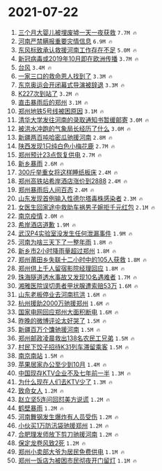 # 2021-07-22

1. [三个月大婴儿被埋废墟一天一夜获救](https://s.weibo.com/weibo?q=%23%E4%B8%89%E4%B8%AA%E6%9C%88%E5%A4%A7%E5%A9%B4%E5%84%BF%E8%A2%AB%E5%9F%8B%E5%BA%9F%E5%A2%9F%E4%B8%80%E5%A4%A9%E4%B8%80%E5%A4%9C%E8%8E%B7%E6%95%91%23&Refer=top) `7.7M 🔥`
1. [河南严禁瞒报重要灾情信息](https://s.weibo.com/weibo?q=%23%E6%B2%B3%E5%8D%97%E4%B8%A5%E7%A6%81%E7%9E%92%E6%8A%A5%E9%87%8D%E8%A6%81%E7%81%BE%E6%83%85%E4%BF%A1%E6%81%AF%23&Refer=top) `6.9M 🔥`
1. [东风标致承认救援河南工作存在不足](https://s.weibo.com/weibo?q=%23%E4%B8%9C%E9%A3%8E%E6%A0%87%E8%87%B4%E6%89%BF%E8%AE%A4%E6%95%91%E6%8F%B4%E6%B2%B3%E5%8D%97%E5%B7%A5%E4%BD%9C%E5%AD%98%E5%9C%A8%E4%B8%8D%E8%B6%B3%23&Refer=top) `5.0M 🔥`
1. [新冠病毒或2019年10月即在欧洲传播](https://s.weibo.com/weibo?q=%23%E6%96%B0%E5%86%A0%E7%97%85%E6%AF%92%E6%88%962019%E5%B9%B410%E6%9C%88%E5%8D%B3%E5%9C%A8%E6%AC%A7%E6%B4%B2%E4%BC%A0%E6%92%AD%23&Refer=top) `3.7M 🔥`
1. [台风](https://s.weibo.com/weibo?q=%E5%8F%B0%E9%A3%8E&Refer=top) `3.4M 🔥`
1. [一家三口的救命恩人找到了](https://s.weibo.com/weibo?q=%23%E4%B8%80%E5%AE%B6%E4%B8%89%E5%8F%A3%E7%9A%84%E6%95%91%E5%91%BD%E6%81%A9%E4%BA%BA%E6%89%BE%E5%88%B0%E4%BA%86%23&Refer=top) `3.3M 🔥`
1. [东京奥运会开闭幕式导演被辞退](https://s.weibo.com/weibo?q=%23%E4%B8%9C%E4%BA%AC%E5%A5%A5%E8%BF%90%E4%BC%9A%E5%BC%80%E9%97%AD%E5%B9%95%E5%BC%8F%E5%AF%BC%E6%BC%94%E8%A2%AB%E8%BE%9E%E9%80%80%23&Refer=top) `3.3M 🔥`
1. [K227次到站了](https://s.weibo.com/weibo?q=%23K227%E6%AC%A1%E5%88%B0%E7%AB%99%E4%BA%86%23&Refer=top) `3.2M 🔥`
1. [直击暴雨后的郑州](https://s.weibo.com/weibo?q=%23%E7%9B%B4%E5%87%BB%E6%9A%B4%E9%9B%A8%E5%90%8E%E7%9A%84%E9%83%91%E5%B7%9E%23&Refer=top) `3.1M 🔥`
1. [郑州地铁5号线被困原因](https://s.weibo.com/weibo?q=%23%E9%83%91%E5%B7%9E%E5%9C%B0%E9%93%815%E5%8F%B7%E7%BA%BF%E8%A2%AB%E5%9B%B0%E5%8E%9F%E5%9B%A0%23&Refer=top) `3.1M 🔥`
1. [清华大学发往河南的录取通知书暂缓邮寄](https://s.weibo.com/weibo?q=%23%E6%B8%85%E5%8D%8E%E5%A4%A7%E5%AD%A6%E5%8F%91%E5%BE%80%E6%B2%B3%E5%8D%97%E7%9A%84%E5%BD%95%E5%8F%96%E9%80%9A%E7%9F%A5%E4%B9%A6%E6%9A%82%E7%BC%93%E9%82%AE%E5%AF%84%23&Refer=top) `3.0M 🔥`
1. [被洪水冲跑的气象局长经历了什么](https://s.weibo.com/weibo?q=%23%E8%A2%AB%E6%B4%AA%E6%B0%B4%E5%86%B2%E8%B7%91%E7%9A%84%E6%B0%94%E8%B1%A1%E5%B1%80%E9%95%BF%E7%BB%8F%E5%8E%86%E4%BA%86%E4%BB%80%E4%B9%88%23&Refer=top) `3.0M 🔥`
1. [新疆两百吨哈密瓜驰援河南](https://s.weibo.com/weibo?q=%23%E6%96%B0%E7%96%86%E4%B8%A4%E7%99%BE%E5%90%A8%E5%93%88%E5%AF%86%E7%93%9C%E9%A9%B0%E6%8F%B4%E6%B2%B3%E5%8D%97%23&Refer=top) `2.8M 🔥`
1. [陕西发现1只纯白色小梅花鹿](https://s.weibo.com/weibo?q=%23%E9%99%95%E8%A5%BF%E5%8F%91%E7%8E%B01%E5%8F%AA%E7%BA%AF%E7%99%BD%E8%89%B2%E5%B0%8F%E6%A2%85%E8%8A%B1%E9%B9%BF%23&Refer=top) `2.7M 🔥`
1. [郑州预计23点恢复供电](https://s.weibo.com/weibo?q=%23%E9%83%91%E5%B7%9E%E9%A2%84%E8%AE%A123%E7%82%B9%E6%81%A2%E5%A4%8D%E4%BE%9B%E7%94%B5%23&Refer=top) `2.7M 🔥`
1. [新乡暴雨](https://s.weibo.com/weibo?q=%23%E6%96%B0%E4%B9%A1%E6%9A%B4%E9%9B%A8%23&Refer=top) `2.6M 🔥`
1. [300斤举重女将这样睡纸板床](https://s.weibo.com/weibo?q=%23300%E6%96%A4%E4%B8%BE%E9%87%8D%E5%A5%B3%E5%B0%86%E8%BF%99%E6%A0%B7%E7%9D%A1%E7%BA%B8%E6%9D%BF%E5%BA%8A%23&Refer=top) `2.4M 🔥`
1. [郑州高铁站希岸酒店涨价到2888](https://s.weibo.com/weibo?q=%23%E9%83%91%E5%B7%9E%E9%AB%98%E9%93%81%E7%AB%99%E5%B8%8C%E5%B2%B8%E9%85%92%E5%BA%97%E6%B6%A8%E4%BB%B7%E5%88%B02888%23&Refer=top) `2.4M 🔥`
1. [郑州暴雨后人间百态](https://s.weibo.com/weibo?q=%23%E9%83%91%E5%B7%9E%E6%9A%B4%E9%9B%A8%E5%90%8E%E4%BA%BA%E9%97%B4%E7%99%BE%E6%80%81%23&Refer=top) `2.4M 🔥`
1. [山东发现首例输入性德尔塔毒株感染者](https://s.weibo.com/weibo?q=%23%E5%B1%B1%E4%B8%9C%E5%8F%91%E7%8E%B0%E9%A6%96%E4%BE%8B%E8%BE%93%E5%85%A5%E6%80%A7%E5%BE%B7%E5%B0%94%E5%A1%94%E6%AF%92%E6%A0%AA%E6%84%9F%E6%9F%93%E8%80%85%23&Refer=top) `2.3M 🔥`
1. [女医生回家途中救助车祸男子婉拒千元红包](https://s.weibo.com/weibo?q=%E5%A5%B3%E5%8C%BB%E7%94%9F%E5%9B%9E%E5%AE%B6%E9%80%94%E4%B8%AD%E6%95%91%E5%8A%A9%E8%BD%A6%E7%A5%B8%E7%94%B7%E5%AD%90%E5%A9%89%E6%8B%92%E5%8D%83%E5%85%83%E7%BA%A2%E5%8C%85&Refer=top) `2.1M 🔥`
1. [南京疫情](https://s.weibo.com/weibo?q=%23%E5%8D%97%E4%BA%AC%E7%96%AB%E6%83%85%23&Refer=top) `2.0M 🔥`
1. [希岸酒店道歉](https://s.weibo.com/weibo?q=%23%E5%B8%8C%E5%B2%B8%E9%85%92%E5%BA%97%E9%81%93%E6%AD%89%23&Refer=top) `1.9M 🔥`
1. [武汉P4实验室没发生任何泄漏事件](https://s.weibo.com/weibo?q=%23%E6%AD%A6%E6%B1%89P4%E5%AE%9E%E9%AA%8C%E5%AE%A4%E6%B2%A1%E5%8F%91%E7%94%9F%E4%BB%BB%E4%BD%95%E6%B3%84%E6%BC%8F%E4%BA%8B%E4%BB%B6%23&Refer=top) `1.9M 🔥`
1. [河南为啥三天下了一整年雨](https://s.weibo.com/weibo?q=%23%E6%B2%B3%E5%8D%97%E4%B8%BA%E5%95%A5%E4%B8%89%E5%A4%A9%E4%B8%8B%E4%BA%86%E4%B8%80%E6%95%B4%E5%B9%B4%E9%9B%A8%23&Refer=top) `1.8M 🔥`
1. [新乡市2小时降雨量超过郑州](https://s.weibo.com/weibo?q=%23%E6%96%B0%E4%B9%A1%E5%B8%822%E5%B0%8F%E6%97%B6%E9%99%8D%E9%9B%A8%E9%87%8F%E8%B6%85%E8%BF%87%E9%83%91%E5%B7%9E%23&Refer=top) `1.8M 🔥`
1. [郑州莆田乡失联十二小时中的105人获救](https://s.weibo.com/weibo?q=%23%E9%83%91%E5%B7%9E%E8%8E%86%E7%94%B0%E4%B9%A1%E5%A4%B1%E8%81%94%E5%8D%81%E4%BA%8C%E5%B0%8F%E6%97%B6%E4%B8%AD%E7%9A%84105%E4%BA%BA%E8%8E%B7%E6%95%91%23&Refer=top) `1.8M 🔥`
1. [郑州供上千人留宿影院经理回应](https://s.weibo.com/weibo?q=%23%E9%83%91%E5%B7%9E%E4%BE%9B%E4%B8%8A%E5%8D%83%E4%BA%BA%E7%95%99%E5%AE%BF%E5%BD%B1%E9%99%A2%E7%BB%8F%E7%90%86%E5%9B%9E%E5%BA%94%23&Refer=top) `1.8M 🔥`
1. [珠海隧道透水事故又发现10名遇难者](https://s.weibo.com/weibo?q=%23%E7%8F%A0%E6%B5%B7%E9%9A%A7%E9%81%93%E9%80%8F%E6%B0%B4%E4%BA%8B%E6%95%85%E5%8F%88%E5%8F%91%E7%8E%B010%E5%90%8D%E9%81%87%E9%9A%BE%E8%80%85%23&Refer=top) `1.7M 🔥`
1. [湘雅医院误切患者甲状腺遭索赔53万](https://s.weibo.com/weibo?q=%23%E6%B9%98%E9%9B%85%E5%8C%BB%E9%99%A2%E8%AF%AF%E5%88%87%E6%82%A3%E8%80%85%E7%94%B2%E7%8A%B6%E8%85%BA%E9%81%AD%E7%B4%A2%E8%B5%9453%E4%B8%87%23&Refer=top) `1.6M 🔥`
1. [山东老板停业去河南抗洪](https://s.weibo.com/weibo?q=%23%E5%B1%B1%E4%B8%9C%E8%80%81%E6%9D%BF%E5%81%9C%E4%B8%9A%E5%8E%BB%E6%B2%B3%E5%8D%97%E6%8A%97%E6%B4%AA%23&Refer=top) `1.6M 🔥`
1. [杭州援助2000万驰援郑州](https://s.weibo.com/weibo?q=%23%E6%9D%AD%E5%B7%9E%E6%8F%B4%E5%8A%A92000%E4%B8%87%E9%A9%B0%E6%8F%B4%E9%83%91%E5%B7%9E%23&Refer=top) `1.6M 🔥`
1. [国家电网回应郑州大面积断电](https://s.weibo.com/weibo?q=%23%E5%9B%BD%E5%AE%B6%E7%94%B5%E7%BD%91%E5%9B%9E%E5%BA%94%E9%83%91%E5%B7%9E%E5%A4%A7%E9%9D%A2%E7%A7%AF%E6%96%AD%E7%94%B5%23&Refer=top) `1.6M 🔥`
1. [昨晚的微博评论太好哭了](https://s.weibo.com/weibo?q=%23%E6%98%A8%E6%99%9A%E7%9A%84%E5%BE%AE%E5%8D%9A%E8%AF%84%E8%AE%BA%E5%A4%AA%E5%A5%BD%E5%93%AD%E4%BA%86%23&Refer=top) `1.5M 🔥`
1. [新疆百万个馕驰援河南](https://s.weibo.com/weibo?q=%23%E6%96%B0%E7%96%86%E7%99%BE%E4%B8%87%E4%B8%AA%E9%A6%95%E9%A9%B0%E6%8F%B4%E6%B2%B3%E5%8D%97%23&Refer=top) `1.5M 🔥`
1. [郑州邮政凌晨救出138名农民工兄弟](https://s.weibo.com/weibo?q=%23%E9%83%91%E5%B7%9E%E9%82%AE%E6%94%BF%E5%87%8C%E6%99%A8%E6%95%91%E5%87%BA138%E5%90%8D%E5%86%9C%E6%B0%91%E5%B7%A5%E5%85%84%E5%BC%9F%23&Refer=top) `1.5M 🔥`
1. [村民下饺子招待K31列车滞留乘客](https://s.weibo.com/weibo?q=%23%E6%9D%91%E6%B0%91%E4%B8%8B%E9%A5%BA%E5%AD%90%E6%8B%9B%E5%BE%85K31%E5%88%97%E8%BD%A6%E6%BB%9E%E7%95%99%E4%B9%98%E5%AE%A2%23&Refer=top) `1.5M 🔥`
1. [南京南站](https://s.weibo.com/weibo?q=%23%E5%8D%97%E4%BA%AC%E5%8D%97%E7%AB%99%23&Refer=top) `1.5M 🔥`
1. [苹果居家办公至少到10月](https://s.weibo.com/weibo?q=%23%E8%8B%B9%E6%9E%9C%E5%B1%85%E5%AE%B6%E5%8A%9E%E5%85%AC%E8%87%B3%E5%B0%91%E5%88%B010%E6%9C%88%23&Refer=top) `1.4M 🔥`
1. [中国现存KTV企业不及七年前一半](https://s.weibo.com/weibo?q=%23%E4%B8%AD%E5%9B%BD%E7%8E%B0%E5%AD%98KTV%E4%BC%81%E4%B8%9A%E4%B8%8D%E5%8F%8A%E4%B8%83%E5%B9%B4%E5%89%8D%E4%B8%80%E5%8D%8A%23&Refer=top) `1.3M 🔥`
1. [为什么现在人们去KTV少了](https://s.weibo.com/weibo?q=%23%E4%B8%BA%E4%BB%80%E4%B9%88%E7%8E%B0%E5%9C%A8%E4%BA%BA%E4%BB%AC%E5%8E%BBKTV%E5%B0%91%E4%BA%86%23&Refer=top) `1.3M 🔥`
1. [致命女人](https://s.weibo.com/weibo?q=%E8%87%B4%E5%91%BD%E5%A5%B3%E4%BA%BA&Refer=top) `1.2M 🔥`
1. [赵立坚5连问回怼美方说谎](https://s.weibo.com/weibo?q=%23%E8%B5%B5%E7%AB%8B%E5%9D%9A5%E8%BF%9E%E9%97%AE%E5%9B%9E%E6%80%BC%E7%BE%8E%E6%96%B9%E8%AF%B4%E8%B0%8E%23&Refer=top) `1.2M 🔥`
1. [鹤壁暴雨](https://s.weibo.com/weibo?q=%23%E9%B9%A4%E5%A3%81%E6%9A%B4%E9%9B%A8%23&Refer=top) `1.2M 🔥`
1. [河南舞钢发生爆炸有人员受伤](https://s.weibo.com/weibo?q=%23%E6%B2%B3%E5%8D%97%E8%88%9E%E9%92%A2%E5%8F%91%E7%94%9F%E7%88%86%E7%82%B8%E6%9C%89%E4%BA%BA%E5%91%98%E5%8F%97%E4%BC%A4%23&Refer=top) `1.2M 🔥`
1. [小伙买1万防汛袋驰援郑州](https://s.weibo.com/weibo?q=%23%E5%B0%8F%E4%BC%99%E4%B9%B01%E4%B8%87%E9%98%B2%E6%B1%9B%E8%A2%8B%E9%A9%B0%E6%8F%B4%E9%83%91%E5%B7%9E%23&Refer=top) `1.2M 🔥`
1. [合肥理发师放下剪刀驰援河南](https://s.weibo.com/weibo?q=%23%E5%90%88%E8%82%A5%E7%90%86%E5%8F%91%E5%B8%88%E6%94%BE%E4%B8%8B%E5%89%AA%E5%88%80%E9%A9%B0%E6%8F%B4%E6%B2%B3%E5%8D%97%23&Refer=top) `1.2M 🔥`
1. [保定龙卷风致2死](https://s.weibo.com/weibo?q=%23%E4%BF%9D%E5%AE%9A%E9%BE%99%E5%8D%B7%E9%A3%8E%E8%87%B42%E6%AD%BB%23&Refer=top) `1.2M 🔥`
1. [郑州小卖部大爷为居民免费供电](https://s.weibo.com/weibo?q=%23%E9%83%91%E5%B7%9E%E5%B0%8F%E5%8D%96%E9%83%A8%E5%A4%A7%E7%88%B7%E4%B8%BA%E5%B1%85%E6%B0%91%E5%85%8D%E8%B4%B9%E4%BE%9B%E7%94%B5%23&Refer=top) `1.1M 🔥`
1. [郑州一饭店为被困市民彻夜开门留灯](https://s.weibo.com/weibo?q=%23%E9%83%91%E5%B7%9E%E4%B8%80%E9%A5%AD%E5%BA%97%E4%B8%BA%E8%A2%AB%E5%9B%B0%E5%B8%82%E6%B0%91%E5%BD%BB%E5%A4%9C%E5%BC%80%E9%97%A8%E7%95%99%E7%81%AF%23&Refer=top) `1.1M 🔥`
